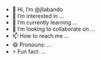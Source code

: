 - 👋 Hi, I’m @jllabando
- 👀 I’m interested in ...
- 🌱 I’m currently learning ...
- 💞️ I’m looking to collaborate on ...
- 📫 How to reach me ...
- 😄 Pronouns: ...
- ⚡ Fun fact: ...

<!---
jllabando/jllabando is a ✨ special ✨ repository because its `README.md` (this file) appears on your GitHub profile.
You can click the Preview link to take a look at your changes.
--->
